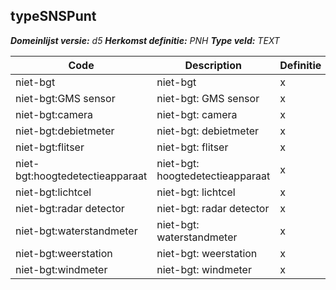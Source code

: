 ﻿## typeSNSPunt

*__Domeinlijst versie:__ d5*
*__Herkomst definitie:__ PNH*
*__Type veld:__ TEXT*

|__Code__ |__Description__ |__Definitie__	|
|	---	|	---	|   ---	| 
| niet-bgt | niet-bgt | x |
| niet-bgt:GMS sensor | niet-bgt: GMS sensor | x |
| niet-bgt:camera | niet-bgt: camera | x |
| niet-bgt:debietmeter | niet-bgt: debietmeter | x |
| niet-bgt:flitser | niet-bgt: flitser | x |
| niet-bgt:hoogtedetectieapparaat | niet-bgt: hoogtedetectieapparaat | x |
| niet-bgt:lichtcel | niet-bgt: lichtcel | x |
| niet-bgt:radar detector | niet-bgt: radar detector | x |
| niet-bgt:waterstandmeter | niet-bgt: waterstandmeter | x |
| niet-bgt:weerstation | niet-bgt: weerstation | x |
| niet-bgt:windmeter | niet-bgt: windmeter | x |
